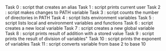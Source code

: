 Task 0 : script that creates an alias
Task 1 : script prints current user
Task 2 : script makes changes to PATH variable
Task 3 : script counts the number of directories in PATH
Task 4 : script lists environment variables
Task 5 : script lists local and environment variables and functions
Task 6 : script creates a new local variable
Task 7 : script creates a new global variable
Task 8 : script prints result of addition with a stored value
Task 9 : script prints the result of division of variables"
Task 10 : script prints the exponent of variables
Task 11 : script converts variable from base 2 to base 10
